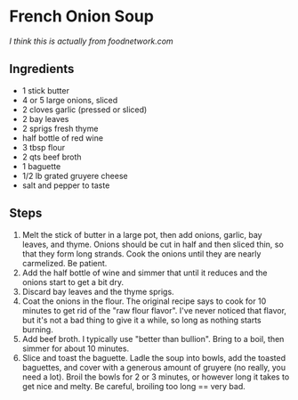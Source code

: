 French Onion Soup
=================

*I think this is actually from foodnetwork.com*

Ingredients
-----------

- 1 stick butter
- 4 or 5 large onions, sliced
- 2 cloves garlic (pressed or sliced)
- 2 bay leaves
- 2 sprigs fresh thyme
- half bottle of red wine
- 3 tbsp flour
- 2 qts beef broth
- 1 baguette
- 1/2 lb grated gruyere cheese
- salt and pepper to taste

Steps
-----

1. Melt the stick of butter in a large pot, then add onions, garlic, bay leaves,
   and thyme. Onions should be cut in half and then sliced thin, so that they
   form long strands. Cook the onions until they are nearly carmelized. Be
   patient.
2. Add the half bottle of wine and simmer that until it reduces and the onions
   start to get a bit dry.
3. Discard bay leaves and the thyme sprigs.
4. Coat the onions in the flour. The original recipe says to cook for 10 minutes
   to get rid of the "raw flour flavor". I've never noticed that flavor, but
   it's not a bad thing to give it a while, so long as nothing starts burning.
5. Add beef broth. I typically use "better than bullion". Bring to a boil, then
   simmer for about 10 minutes.
6. Slice and toast the baguette. Ladle the soup into bowls, add the toasted
   baguettes, and cover with a generous amount of gruyere (no really, you need a
   lot). Broil the bowls for 2 or 3 minutes, or however long it takes to get
   nice and melty. Be careful, broiling too long == very bad.

